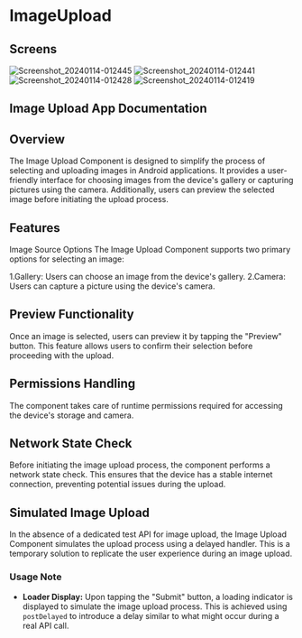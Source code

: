 # ImageUpload

## Screens
![Screenshot_20240114-012445](https://github.com/lokesha348/ImageUpload/assets/30767349/c15d640a-06da-40cd-98bb-b3d2af4a958b)
![Screenshot_20240114-012441](https://github.com/lokesha348/ImageUpload/assets/30767349/376ced1e-5f1d-403c-a061-747413f563b4)
![Screenshot_20240114-012428](https://github.com/lokesha348/ImageUpload/assets/30767349/fe67450c-06a6-448d-a773-9c1a630b560d)
![Screenshot_20240114-012419](https://github.com/lokesha348/ImageUpload/assets/30767349/aeb016dc-65eb-4a2b-8afe-0785b64b9eb2)

## Image Upload App Documentation
## Overview
The Image Upload Component is designed to simplify the process of selecting and uploading images in Android applications. It provides a user-friendly interface for choosing images from the device's gallery or capturing pictures using the camera. Additionally, users can preview the selected image before initiating the upload process.

## Features
Image Source Options
The Image Upload Component supports two primary options for selecting an image:

1.Gallery: Users can choose an image from the device's gallery.
2.Camera: Users can capture a picture using the device's camera.

## Preview Functionality
Once an image is selected, users can preview it by tapping the "Preview" button. This feature allows users to confirm their selection before proceeding with the upload.

## Permissions Handling
The component takes care of runtime permissions required for accessing the device's storage and camera.

## Network State Check
Before initiating the image upload process, the component performs a network state check. This ensures that the device has a stable internet connection, preventing potential issues during the upload.

## Simulated Image Upload

In the absence of a dedicated test API for image upload, the Image Upload Component simulates the upload process using a delayed handler. This is a temporary solution to replicate the user experience during an image upload.

### Usage Note

- **Loader Display:** Upon tapping the "Submit" button, a loading indicator is displayed to simulate the image upload process. This is achieved using `postDelayed` to introduce a delay similar to what might occur during a real API call.
